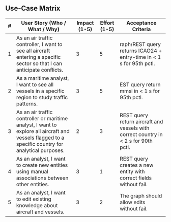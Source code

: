 ## Use-Case Matrix

| # | User Story (Who / What / Why) | Impact (1-5) | Effort (1-5) | Acceptance Criteria |
|---|-------------------------------|--------------|--------------|---------------------|
| 1 | As an air traffic controller, I want to see all aircraft entering a specific sector so that I can anticipate conflicts.   | 3 | 5 | raph/REST query returns ICAO24 + entry-time in < 1 s for 95th pctl.  |
| 2 | As a maritime analyst, I want to see all vessels in a specific region to study traffic patterns.  | 3 | 5 | EST query return mmsi in < 1 s for 95th pctl.  |
| 3 | As an air traffic controller or maritime analyst, I want to explore all aircraft and vessels flagged to a specific country for analytical purposes. | 2 | 3 | REST query return aircraft and vessels with correct country in < 2 s for 90th pctl. |
| 4 | As an analyst, I want to create new entities using manual associations between other entities.  | 3 | 1 | REST query creates a new entity with correct fields without fail. |
| 5 | As an analyst, I want to edit existing knowledge about aircraft and vessels. | 3 | 2 | The graph should allow edits without fail. |
